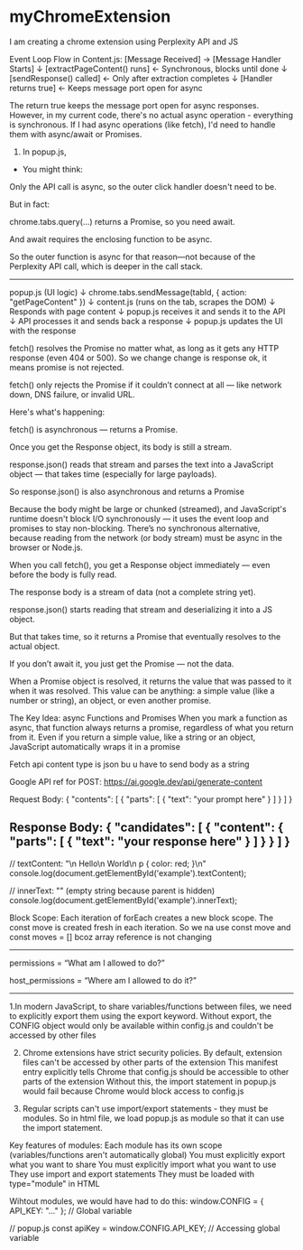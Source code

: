 # myChromeExtension
I am creating a chrome extension using Perplexity API and JS

Event Loop Flow in Content.js:
[Message Received] → [Message Handler Starts]
                       ↓
                [extractPageContent() runs]  ← Synchronous, blocks until done
                       ↓
                [sendResponse() called]      ← Only after extraction completes
                       ↓
                [Handler returns true]       ← Keeps message port open for async

The return true keeps the message port open for async responses. However, in my current code, there's no actual async operation - everything is synchronous.  If I had async operations (like fetch), I'd need to handle them with async/await or Promises.


1. In popup.js,
- You might think:

Only the API call is async, so the outer click handler doesn't need to be.

But in fact:

chrome.tabs.query(...) returns a Promise, so you need await.

And await requires the enclosing function to be async.

So the outer function is async for that reason—not because of the Perplexity API call, which is deeper in the call stack.

---------------------------------------
popup.js (UI logic)
   ↓
chrome.tabs.sendMessage(tabId, { action: "getPageContent" })
   ↓
content.js (runs on the tab, scrapes the DOM)
   ↓
Responds with page content
   ↓
popup.js receives it and sends it to the API
   ↓
API processes it and sends back a response
   ↓
popup.js updates the UI with the response


fetch() resolves the Promise no matter what, as long as it gets any HTTP response (even 404 or 500). So we change change is response ok, it means promise is not rejected.

fetch() only rejects the Promise if it couldn’t connect at all — like network down, DNS failure, or invalid URL.

Here's what's happening:

fetch() is asynchronous — returns a Promise<Response>.

Once you get the Response object, its body is still a stream.

response.json() reads that stream and parses the text into a JavaScript object — that takes time (especially for large payloads).

So response.json() is also asynchronous and returns a Promise<any>

Because the body might be large or chunked (streamed), and JavaScript's runtime doesn't block I/O synchronously — it uses the event loop and promises to stay non-blocking.
There’s no synchronous alternative, because reading from the network (or body stream) must be async in the browser or Node.js.

When you call fetch(), you get a Response object immediately — even before the body is fully read.

The response body is a stream of data (not a complete string yet).

response.json() starts reading that stream and deserializing it into a JS object.

But that takes time, so it returns a Promise that eventually resolves to the actual object.

If you don’t await it, you just get the Promise — not the data.

When a Promise object is resolved, it returns the value that was passed to it when it was resolved. This value can be anything: a simple value (like a number or string), an object, or even another promise.


The Key Idea: async Functions and Promises
When you mark a function as async, that function always returns a promise, regardless of what you return from it. Even if you return a simple value, like a string or an object, JavaScript automatically wraps it in a promise


Fetch api content type is json bu u have to send body as a string

Google API ref for POST: https://ai.google.dev/api/generate-content

Request Body:
{
  "contents": [
    {
      "parts": [
        {
          "text": "your prompt here"
        }
      ]
    }
  ]
}

Response Body:
{
  "candidates": [
    {
      "content": {
        "parts": [
          {
            "text": "your response here"
          }
        ]
      }
    }
  ]
}
------------------------------------------------------------------------------------

// textContent: "\n  Hello\n  World\n  p { color: red; }\n"
console.log(document.getElementById('example').textContent);

// innerText: "" (empty string because parent is hidden)
console.log(document.getElementById('example').innerText);

Block Scope: Each iteration of forEach creates a new block scope. The const move is created fresh in each iteration.
So we na use const move and const moves = [] bcoz array reference is not changing


--------------------------
permissions = “What am I allowed to do?”

host_permissions = “Where am I allowed to do it?”

------------------------------------------------------------------
1.In modern JavaScript, to share variables/functions between files, we need to explicitly export them using the export keyword. Without export, the CONFIG object would only be available within config.js and couldn't be accessed by other files

2. Chrome extensions have strict security policies. 
By default, extension files can't be accessed by other parts of the extension
This manifest entry explicitly tells Chrome that config.js should be accessible to other parts of the extension
Without this, the import statement in popup.js would fail because Chrome would block access to config.js

3. Regular scripts can't use import/export statements - they must be modules. So in html file, we load popup.js as module so that it can use the import statement.

Key features of modules:
Each module has its own scope (variables/functions aren't automatically global)
You must explicitly export what you want to share
You must explicitly import what you want to use
They use import and export statements
They must be loaded with type="module" in HTML

Wihtout modules, we would have had to do this:
window.CONFIG = { API_KEY: "..." };  // Global variable

// popup.js
const apiKey = window.CONFIG.API_KEY;  // Accessing global variable
